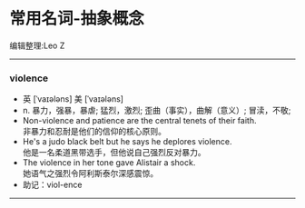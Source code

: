 常用名词-抽象概念
====================

编辑整理:Leo Z
***
### violence
* 英 [ˈvaɪələns]   美 [ˈvaɪələns]
* n.  暴力，强暴，暴虐; 猛烈，激烈; 歪曲（事实），曲解（意义）; 冒渎，不敬;
* Non-violence and patience are the central tenets of their faith.  
非暴力和忍耐是他们的信仰的核心原则。
* He's a judo black belt but he says he deplores violence.  
他是一名柔道黑带选手，但他说自己强烈反对暴力。
* The violence in her tone gave Alistair a shock.  
她语气之强烈令阿利斯泰尔深感震惊。
* 助记：viol-ence
***
